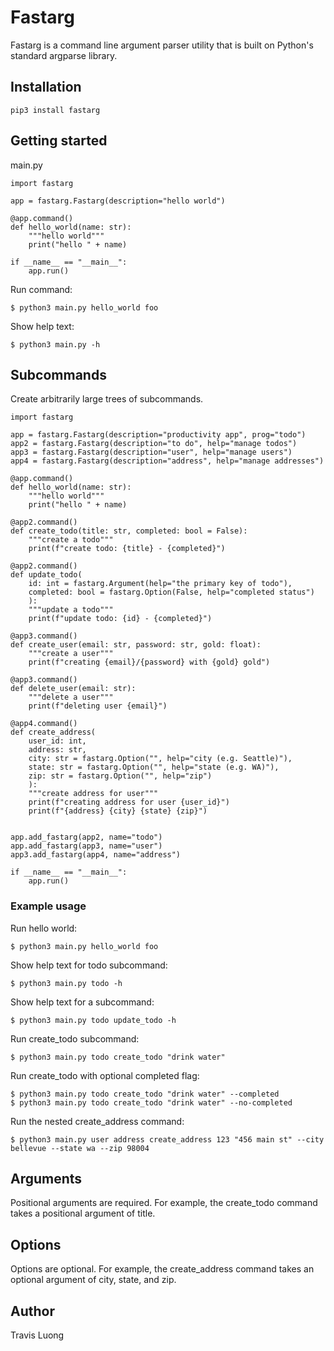 # Fastarg

Fastarg is a command line argument parser utility that is built on Python's standard argparse library.

## Installation

```
pip3 install fastarg
```

## Getting started

main.py

```
import fastarg

app = fastarg.Fastarg(description="hello world")

@app.command()
def hello_world(name: str):
    """hello world"""
    print("hello " + name)

if __name__ == "__main__":
    app.run()
```

Run command:

    $ python3 main.py hello_world foo

Show help text:

    $ python3 main.py -h

## Subcommands

Create arbitrarily large trees of subcommands.

```
import fastarg

app = fastarg.Fastarg(description="productivity app", prog="todo")
app2 = fastarg.Fastarg(description="to do", help="manage todos")
app3 = fastarg.Fastarg(description="user", help="manage users")
app4 = fastarg.Fastarg(description="address", help="manage addresses")

@app.command()
def hello_world(name: str):
    """hello world"""
    print("hello " + name)

@app2.command()
def create_todo(title: str, completed: bool = False):
    """create a todo"""
    print(f"create todo: {title} - {completed}")

@app2.command()
def update_todo(
    id: int = fastarg.Argument(help="the primary key of todo"), 
    completed: bool = fastarg.Option(False, help="completed status")
    ):
    """update a todo"""
    print(f"update todo: {id} - {completed}")

@app3.command()
def create_user(email: str, password: str, gold: float):
    """create a user"""
    print(f"creating {email}/{password} with {gold} gold")

@app3.command()
def delete_user(email: str):
    """delete a user"""
    print(f"deleting user {email}")

@app4.command()
def create_address(
    user_id: int, 
    address: str, 
    city: str = fastarg.Option("", help="city (e.g. Seattle)"), 
    state: str = fastarg.Option("", help="state (e.g. WA)"), 
    zip: str = fastarg.Option("", help="zip")
    ):
    """create address for user"""
    print(f"creating address for user {user_id}")
    print(f"{address} {city} {state} {zip}")


app.add_fastarg(app2, name="todo")
app.add_fastarg(app3, name="user")
app3.add_fastarg(app4, name="address")

if __name__ == "__main__":
    app.run()
```

### Example usage

Run hello world:
    
    $ python3 main.py hello_world foo

Show help text for todo subcommand:
    
    $ python3 main.py todo -h
    
Show help text for a subcommand:

    $ python3 main.py todo update_todo -h

Run create_todo subcommand:

    $ python3 main.py todo create_todo "drink water"

Run create_todo with optional completed flag:

    $ python3 main.py todo create_todo "drink water" --completed
    $ python3 main.py todo create_todo "drink water" --no-completed

Run the nested create_address command:

    $ python3 main.py user address create_address 123 "456 main st" --city bellevue --state wa --zip 98004

## Arguments

Positional arguments are required. For example, the create_todo command takes a positional argument of title.

## Options

Options are optional. For example, the create_address command takes an optional argument of city, state, and zip.

## Author

Travis Luong